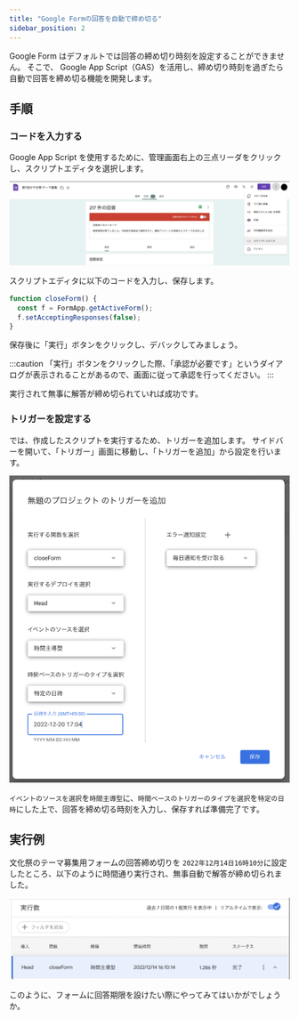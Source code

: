 ```yaml
---
title: "Google Formの回答を自動で締め切る"
sidebar_position: 2
---
```


Google Form はデフォルトでは回答の締め切り時刻を設定することができません。
そこで、 Google App Script（GAS）を活用し、締め切り時刻を過ぎたら自動で回答を締め切る機能を開発します。

## 手順

### コードを入力する

Google App Script を使用するために、管理画面右上の三点リーダをクリックし、スクリプトエディタを選択します。

![](./img/deadline1.png)

スクリプトエディタに以下のコードを入力し、保存します。

```js
function closeForm() {
  const f = FormApp.getActiveForm();
  f.setAcceptingResponses(false);
}
```

保存後に「実行」ボタンをクリックし、デバックしてみましょう。

:::caution
「実行」ボタンをクリックした際、「承認が必要です」というダイアログが表示されることがあるので、画面に従って承認を行ってください。
:::

実行されて無事に解答が締め切られていれば成功です。

### トリガーを設定する

では、作成したスクリプトを実行するため、トリガーを追加します。
サイドバーを開いて、「トリガー」画面に移動し、「トリガーを追加」から設定を行います。

![](./img/deadline2.png)

`イベントのソースを選択`を`時間主導型`に、`時間ベースのトリガーのタイプを選択`を`特定の日時`にした上で、回答を締め切る時刻を入力し、保存すれば準備完了です。

## 実行例

文化祭のテーマ募集用フォームの回答締め切りを `2022年12月14日16時10分`に設定したところ、以下のように時間通り実行され、無事自動で解答が締め切られました。

![](./img/deadline3.png)

このように、フォームに回答期限を設けたい際にやってみてはいかがでしょうか。
